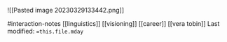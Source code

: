 ![[Pasted image 20230329133442.png]]


#interaction-notes    [[linguistics]]   [[visioning]]   [[career]]   [[vera tobin]]
Last modified: `=this.file.mday`